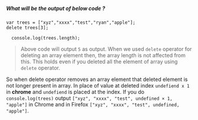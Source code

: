 ##### What will be the output of below code ?

```
var trees = ["xyz","xxxx","test","ryan","apple"];
delete trees[3];
  
  console.log(trees.length);
```
> Above code will output `5` as output. When we used `delete` operator for deleting an array element then, the array length is not affected from this. This holds even if you deleted all the element of array using `delete` operator.

So when delete operator removes an array element that deleted element is not longer present in array. In place of value at deleted index `undefiend x 1` in **chrome** and `undefiend` is placed at the index. If you do `console.log(trees)` output `["xyz", "xxxx", "test", undefined × 1, "apple"]` in Chrome and in Firefox `["xyz", "xxxx", "test", undefined, "apple"]`.
